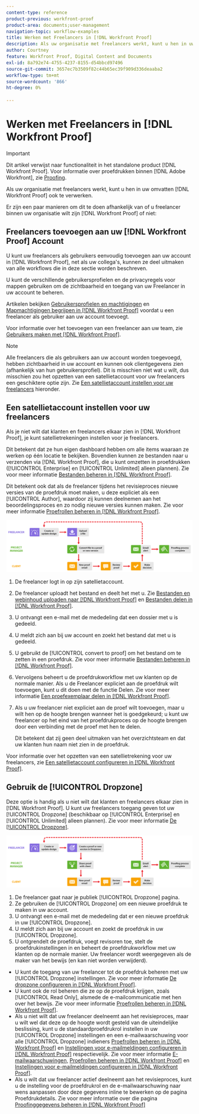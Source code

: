 ```yaml
---
content-type: reference
product-previous: workfront-proof
product-area: documents;user-management
navigation-topic: workflow-examples
title: Werken met Freelancers in [!DNL Workfront Proof]
description: Als uw organisatie met freelancers werkt, kunt u hen in uw omvatten [!DNL Workfront Proof] ook te verwerken.
author: Courtney
feature: Workfront Proof, Digital Content and Documents
exl-id: 8a792e74-4755-4237-8155-d54bbcd97496
source-git-commit: 3657ec7b3509f82c44b65ec39f909d336deaaba2
workflow-type: tm+mt
source-wordcount: '866'
ht-degree: 0%

---
```


# Werken met Freelancers in [!DNL Workfront Proof]

>[!IMPORTANT]
>
>Dit artikel verwijst naar functionaliteit in het standalone product [!DNL Workfront Proof]. Voor informatie over proefdrukken binnen [!DNL Adobe Workfront], zie [Proofing](../../../review-and-approve-work/proofing/proofing.md).

Als uw organisatie met freelancers werkt, kunt u hen in uw omvatten [!DNL Workfront Proof] ook te verwerken.

Er zijn een paar manieren om dit te doen afhankelijk van of u freelancer binnen uw organisatie wilt zijn [!DNL Workfront Proof] of niet:

## Freelancers toevoegen aan uw [!DNL Workfront Proof] Account

U kunt uw freelancers als gebruikers eenvoudig toevoegen aan uw account in [!DNL Workfront Proof], net als uw collega&#39;s, kunnen ze deel uitmaken van alle workflows die in deze sectie worden beschreven.

U kunt de verschillende gebruikersprofielen en de privacyregels voor mappen gebruiken om de zichtbaarheid en toegang van uw Freelancer in uw account te beheren.

Artikelen bekijken  [Gebruikersprofielen en machtigingen](https://support.workfront.com/hc/https://support.workfront.com/hc/en-us/articles/115004087428-User-profiles-and-permissions) en [Mapmachtigingen begrijpen in [!DNL Workfront Proof]](../../../workfront-proof/wp-work-proofsfiles/organize-your-work/folder-permissions.md) voordat u een freelancer als gebruiker aan uw account toevoegt.

Voor informatie over het toevoegen van een freelancer aan uw team, zie [Gebruikers maken met [!DNL Workfront Proof]](../../../workfront-proof/wp-mnguserscontacts/users/create-users.md).

>[!NOTE]
>
>Alle freelancers die als gebruikers aan uw account worden toegevoegd, hebben zichtbaarheid in uw account en kunnen ook clientgegevens zien (afhankelijk van hun gebruikersprofiel). Dit is misschien niet wat u wilt, dus misschien zou het opzetten van een satellietaccount voor uw freelancers een geschiktere optie zijn. Zie [Een satellietaccount instellen voor uw freelancers](https://support.workfront.com/knowledge/articles/115004259868/en-us?brand_id=662728&amp;return_to=%2Fhc%2Fen-us%2Farticles%2F115004259868#Option-B---set-up-a-satellite-account-for-your-freelancers) hieronder.

## Een satellietaccount instellen voor uw freelancers

Als je niet wilt dat klanten en freelancers elkaar zien in [!DNL Workfront Proof], je kunt satellietrekeningen instellen voor je freelancers.

Dit betekent dat ze hun eigen dashboard hebben om alle items waaraan ze werken op één locatie te bekijken. Bovendien kunnen ze bestanden naar u verzenden via [!DNL Workfront Proof], die u kunt omzetten in proefdrukken ([!UICONTROL Enterprise] en [!UICONTROL Unlimited] alleen plannen). Zie voor meer informatie [Bestanden beheren in [!DNL Workfront Proof]](../../../workfront-proof/wp-work-proofsfiles/manage-your-work/manage-files.md).

Dit betekent ook dat als de freelancer tijdens het revisieproces nieuwe versies van de proefdruk moet maken, u deze expliciet als een [!UICONTROL Author], waardoor zij kunnen deelnemen aan het beoordelingsproces en zo nodig nieuwe versies kunnen maken. Zie voor meer informatie [Proefrollen beheren in [!DNL Workfront Proof]](../../../workfront-proof/wp-work-proofsfiles/share-proofs-and-files/manage-proof-roles.md).

![freelancers_-_option_B.png](assets/freelancers_-_option_B.png)

1. De freelancer logt in op zijn satellietaccount.
1. De freelancer uploadt het bestand en deelt het met u. Zie [Bestanden en webinhoud uploaden naar [!DNL Workfront Proof]](../../../workfront-proof/wp-work-proofsfiles/create-proofs-and-files/upload-files-web-content.md) en [Bestanden delen in [!DNL Workfront Proof]](../../../workfront-proof/wp-work-proofsfiles/share-proofs-and-files/share-files.md).

1. U ontvangt een e-mail met de mededeling dat een dossier met u is gedeeld.
1. U meldt zich aan bij uw account en zoekt het bestand dat met u is gedeeld.
1. U gebruikt de [!UICONTROL convert to proof] om het bestand om te zetten in een proefdruk. Zie voor meer informatie [Bestanden beheren in [!DNL Workfront Proof]](../../../workfront-proof/wp-work-proofsfiles/manage-your-work/manage-files.md).
1. Vervolgens beheert u de proefdrukworkflow met uw klanten op de normale manier. Als u de Freelancer expliciet aan de proefdruk wilt toevoegen, kunt u dit doen met de functie Delen. Zie voor meer informatie [Een proefexemplaar delen in [!DNL Workfront Proof]](../../../workfront-proof/wp-work-proofsfiles/share-proofs-and-files/share-proof.md).
1. Als u uw freelancer niet expliciet aan de proef wilt toevoegen, maar u wilt hen op de hoogte brengen wanneer het is goedgekeurd; u kunt uw freelancer op het eind van het proefdrukproces op de hoogte brengen door een verbinding met de proef met hen te delen.

   Dit betekent dat zij geen deel uitmaken van het overzichtsteam en dat uw klanten hun naam niet zien in de proefdruk.

Voor informatie over het opzetten van een satellietrekening voor uw freelancers, zie  [Een satellietaccount configureren in [!DNL Workfront Proof]](../../../workfront-proof/wp-acct-admin/satellite-accounts/configure-sat-acct-in-wp.md).

## Gebruik de [!UICONTROL Dropzone]

Deze optie is handig als u niet wilt dat klanten en freelancers elkaar zien in [!DNL Workfront Proof]. U kunt uw freelancers toegang geven tot uw [!UICONTROL Dropzone] (beschikbaar op [!UICONTROL Enterprise] en [!UICONTROL Unlimited] alleen plannen). Zie voor meer informatie [De [!UICONTROL Dropzone]](../../../workfront-proof/wp-work-proofsfiles/create-proofs-and-files/dropzone.md).

![freelancers_-_option_C_-_dropzone.png](assets/freelancers_-_option_C_-_dropzone.png)

1. De freelancer gaat naar je publiek [!UICONTROL Dropzone] pagina.
1. Ze gebruiken de [!UICONTROL Dropzone] om een nieuwe proefdruk te maken in uw account.
1. U ontvangt een e-mail met de mededeling dat er een nieuwe proefdruk in uw [!UICONTROL Dropzone].
1. U meldt zich aan bij uw account en zoekt de proefdruk in uw [!UICONTROL Dropzone].
1. U ontgrendelt de proefdruk, voegt revisoren toe, stelt de proefdrukinstellingen in en beheert de proefdrukworkflow met uw klanten op de normale manier. Uw freelancer wordt weergegeven als de maker van het bewijs (en kan niet worden verwijderd).

* U kunt de toegang van uw freelancer tot de proefdruk beheren met uw [!UICONTROL Dropzone] instellingen. Zie voor meer informatie [De dropzone configureren in [!DNL Workfront Proof]](../../../workfront-proof/wp-acct-admin/account-settings/configure-dropzone-in-wp.md).
* U kunt ook de rol beheren die ze op de proefdruk krijgen, zoals [!UICONTROL Read Only], alsmede de e-mailcommunicatie met hen over het bewijs. Zie voor meer informatie [Proefrollen beheren in [!DNL Workfront Proof]](../../../workfront-proof/wp-work-proofsfiles/share-proofs-and-files/manage-proof-roles.md).
* Als u niet wilt dat uw freelancer deelneemt aan het revisieproces, maar u wilt wel dat deze op de hoogte wordt gesteld van de uiteindelijke beslissing, kunt u de standaardproefdrukrol instellen in uw [!UICONTROL Dropzone] instellingen en een e-mailwaarschuwing voor alle [!UICONTROL Dropzone] indieners [Proefrollen beheren in [!DNL Workfront Proof]](../../../workfront-proof/wp-work-proofsfiles/share-proofs-and-files/manage-proof-roles.md) en [Instellingen voor e-mailmeldingen configureren in [!DNL Workfront Proof]](../../../workfront-proof/wp-emailsntfctns/email-alerts/config-email-notification-settings-wp.md) respectievelijk. Zie voor meer informatie [E-mailwaarschuwingen,](https://support.workfront.com/hc/en-us/sections/115000911867-Email-alerts) [Proefrollen beheren in [!DNL Workfront Proof]](../../../workfront-proof/wp-work-proofsfiles/share-proofs-and-files/manage-proof-roles.md) en [Instellingen voor e-mailmeldingen configureren in [!DNL Workfront Proof]](../../../workfront-proof/wp-emailsntfctns/email-alerts/config-email-notification-settings-wp.md).
* Als u wilt dat uw freelancer actief deelneemt aan het revisieproces, kunt u de instelling voor de proefdrukrol en de e-mailwaarschuwing naar wens aanpassen door deze gegevens inline te bewerken op de pagina Proefdrukdetails. Zie voor meer informatie over die pagina [Proofinggegevens beheren in [!DNL Workfront Proof]](../../../workfront-proof/wp-work-proofsfiles/manage-your-work/manage-proof-details.md)
